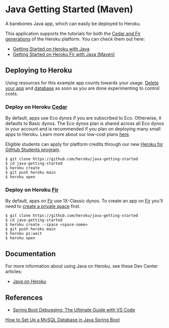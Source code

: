# Java Getting Started (Maven)

A barebones Java app, which can easily be deployed to Heroku.

This application supports the tutorials for both the [Cedar and Fir generations](https://devcenter.heroku.com/articles/generations) of the Heroku platform. You can check them out here:

- [Getting Started on Heroku with Java](https://devcenter.heroku.com/articles/getting-started-with-java)
- [Getting Started on Heroku Fir with Java (Maven)](https://devcenter.heroku.com/articles/getting-started-with-java-maven-fir)

## Deploying to Heroku

Using resources for this example app counts towards your usage. [Delete your app](https://devcenter.heroku.com/articles/heroku-cli-commands#heroku-apps-destroy) and [database](https://devcenter.heroku.com/articles/heroku-postgresql#removing-the-add-on) as soon as you are done experimenting to control costs.

### Deploy on Heroku [Cedar](https://devcenter.heroku.com/articles/generations#cedar)

By default, apps use Eco dynos if you are subscribed to Eco. Otherwise, it defaults to Basic dynos. The Eco dynos plan is shared across all Eco dynos in your account and is recommended if you plan on deploying many small apps to Heroku. Learn more about our low-cost plans [here](https://blog.heroku.com/new-low-cost-plans).

Eligible students can apply for platform credits through our new [Heroku for GitHub Students program](https://blog.heroku.com/github-student-developer-program).

```text
$ git clone https://github.com/heroku/java-getting-started
$ cd java-getting-started
$ heroku create
$ git push heroku main
$ heroku open
```

### Deploy on Heroku [Fir](https://devcenter.heroku.com/articles/generations#fir)

By default, apps on [Fir](https://devcenter.heroku.com/articles/generations#fir) use 1X-Classic dynos. To create an app on [Fir](https://devcenter.heroku.com/articles/generations#fir) you'll need to
[create a private space](https://devcenter.heroku.com/articles/working-with-private-spaces#create-a-private-space)
first.

```text
$ git clone https://github.com/heroku/java-getting-started
$ cd java-getting-started
$ heroku create --space <space-name>
$ git push heroku main
$ heroku ps:wait
$ heroku open
```

## Documentation

For more information about using Java on Heroku, see these Dev Center articles:

- [Java on Heroku](https://devcenter.heroku.com/categories/java)

## References
- [Spring Boot Debugging: The Ultimate Guide with VS Code](https://www.youtube.com/watch?v=zJlEcgIVNP4)

[How to Set Up a MySQL Database in Java Spring Boot](https://www.twilio.com/en-us/blog/beginner-mysql-database-java-spring-boot)